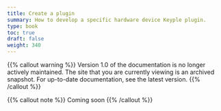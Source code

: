 ```yaml
---
title: Create a plugin
summary: How to develop a specific hardware device Keyple plugin.
type: book
toc: true
draft: false
weight: 340
---
```

{{% callout warning %}}
Version 1.0 of the documentation is no longer actively maintained. The site that you are currently viewing is an archived snapshot. For up-to-date documentation, see the latest version.
{{% /callout %}}

{{% callout note %}} Coming soon {{% /callout %}} 
